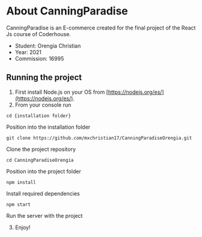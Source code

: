 # About CanningParadise

CanningParadise is an E-commerce created for the final project of the React Js course of Coderhouse.

  - Student: Orengia Christian
  - Year: 2021
  - Commission: 16995

## Running the project

  1. First install Node.js on your OS from [https://nodejs.org/es/](https://nodejs.org/es/).
  2. From your console run

`cd {installation folder}`

Position into the installation folder

`git clone https://github.com/mxchristian17/CanningParadiseOrengia.git`

Clone the project repository

`cd CanningParadiseOrengia`

Position into the project folder

`npm install`

Install required dependencies

`npm start`

Run the server with the project
    
  3. Enjoy!
